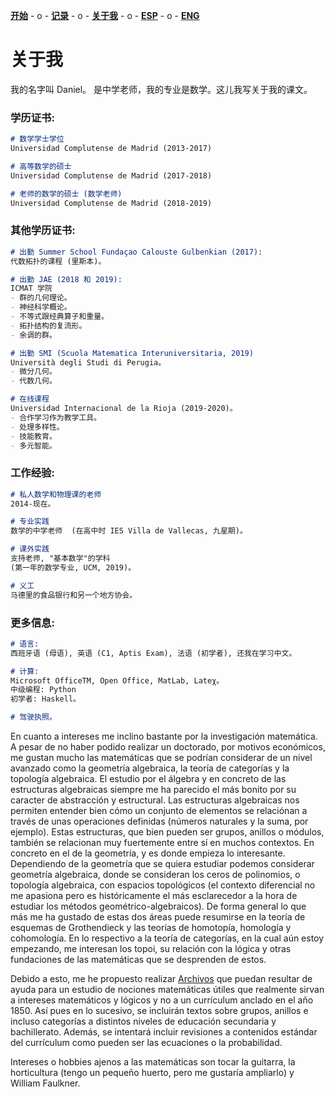 [**开始**](CHindex.html)  - o -    [**记录**](CHArchivos.html)  - o -      [**关于我**](CHSobremi.html)  - o -    [**ESP**](/Sobremi.html)   - o -    [**ENG**](/ENG/ENGSobremi.html) 


# 关于我
我的名字叫 Daniel。  是中学老师，我的专业是数学。这儿我写关于我的课文。

### 学历证书:

```markdown
# 数学学士学位 
Universidad Complutense de Madrid (2013-2017)

# 高等数学的硕士
Universidad Complutense de Madrid (2017-2018)

# 老师的数学的硕士 (数学老师)
Universidad Complutense de Madrid (2018-2019)

```


### 其他学历证书:

```markdown
# 出勤 Summer School Fundaçao Calouste Gulbenkian (2017): 
代数拓扑的课程 (里斯本)。

# 出勤 JAE (2018 和 2019): 
ICMAT 学院 
- 群的几何理论。
- 神经科学概论。  
- 不等式跟经典算子和重量。 
- 拓扑结构的复流形。
- 余调的群。

# 出勤 SMI (Scuola Matematica Interuniversitaria, 2019)
Università degli Studi di Perugia。
- 微分几何。
- 代数几何。

# 在线课程
Universidad Internacional de la Rioja (2019-2020)。
- 合作学习作为教学工具。
- 处理多样性。
- 技能教育。
- 多元智能。

```

### 工作经验:

```markdown
# 私人数学和物理课的老师 
2014-现在。

# 专业实践
数学的中学老师  (在高中时 IES Villa de Vallecas, 九星期)。

# 课外实践
支持老师, "基本数学"的学科
(第一年的数学专业, UCM, 2019)。

# 义工
马德里的食品银行和另一个地方协会。


```

### 更多信息:

```markdown
# 语言: 
西班牙语 (母语), 英语 (C1, Aptis Exam), 法语 (初学者), 还我在学习中文。

# 计算: 
Microsoft OfficeTM, Open Office, MatLab, Lateχ。
中级编程: Python 
初学者: Haskell。

# 驾驶执照。
```

En cuanto a intereses me inclino bastante por la investigación matemática. A pesar de no haber podido realizar un doctorado, por motivos económicos, me gustan mucho las matemáticas que se podrían considerar de un nivel avanzado como la geometría algebraica, la teoría de categorías y la topología algebraica. El estudio por el álgebra y en concreto de las estructuras algebraicas siempre me ha parecido el más bonito por su caracter de abstracción y estructural. Las estructuras algebraicas nos permiten entender bien cómo un conjunto de elementos se relaciónan a través de unas operaciones definidas (números naturales y la suma, por ejemplo). Estas estructuras, que bien pueden ser grupos, anillos o módulos, también se relacionan muy fuertemente entre sí en muchos contextos. En concreto en el de la geometría, y es donde empieza lo interesante. Dependiendo de la geometría que se quiera estudiar podemos considerar geometría algebraica, donde se consideran los ceros de polinomios, o topología algebraica, con espacios topológicos (el contexto diferencial no me apasiona pero es históricamente el más esclarecedor a la hora de estudiar los métodos geométrico-algebraicos). De forma general lo que más me ha gustado de estas dos áreas puede resumirse en la teoría de esquemas de Grothendieck y las teorías de homotopía, homología y cohomología. En lo respectivo a la teoría de categorías, en la cual aún estoy empezando, me interesan los topoi, su relación con la lógica y otras fundaciones de las matemáticas que se desprenden de estos.

Debido a esto, me he propuesto realizar [Archivos](CHArchivos.html) que puedan resultar de ayuda para un estudio de nociones matemáticas útiles que realmente sirvan a intereses matemáticos y lógicos y no a un currículum anclado en el año 1850. Así pues en lo sucesivo, se incluirán textos sobre grupos, anillos e incluso categorías a distintos niveles de educación secundaria y bachillerato. Además, se intentará incluir revisiones a contenidos estándar del currículum como pueden ser las ecuaciones o la probabilidad.

Intereses o hobbies ajenos a las matemáticas son tocar la guitarra, la horticultura (tengo un pequeño huerto, pero me gustaría ampliarlo) y William Faulkner. 
